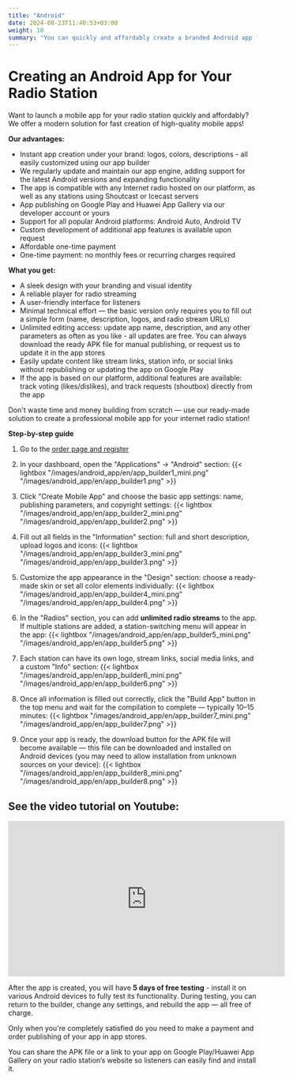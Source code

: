 ```yaml
---
title: "Android"
date: 2024-08-23T11:40:53+03:00
weight: 10
summary: "You can quickly and affordably create a branded Android app for your radio station using our platform, with customizable design, stream integration, and optional publishing to Google Play: no coding required, free updates, and only a one-time payment after testing."
---
```


# Creating an Android App for Your Radio Station
Want to launch a mobile app for your radio station quickly and affordably? We offer a modern solution for fast creation of high-quality mobile apps!

**Our advantages:**
- Instant app creation under your brand: logos, colors, descriptions - all easily customized using our app builder
- We regularly update and maintain our app engine, adding support for the latest Android versions and expanding functionality
- The app is compatible with any Internet radio hosted on our platform, as well as any stations using Shoutcast or Icecast servers
- App publishing on Google Play and Huawei App Gallery via our developer account or yours
- Support for all popular Android platforms: Android Auto, Android TV
- Custom development of additional app features is available upon request
- Affordable one-time payment
- One-time payment: no monthly fees or recurring charges required

**What you get:**
- A sleek design with your branding and visual identity
- A reliable player for radio streaming
- A user-friendly interface for listeners
- Minimal technical effort — the basic version only requires you to fill out a simple form (name, description, logos, and radio stream URLs)
- Unlimited editing access: update app name, description, and any other parameters as often as you like - all updates are free. You can always download the ready APK file for manual publishing, or request us to update it in the app stores
- Easily update content like stream links, station info, or social links without republishing or updating the app on Google Play
- If the app is based on our platform, additional features are available: track voting (likes/dislikes), and track requests (shoutbox) directly from the app

Don't waste time and money building from scratch — use our ready-made solution to create a professional mobile app for your internet radio station!

**Step-by-step guide**
1. Go to the <a href="https://app.streaming.center/login/" target="_blank">order page and register</a>
2. In your dashboard, open the "Applications" -> "Android" section:
    {{< lightbox "/images/android_app/en/app_builder1_mini.png" "/images/android_app/en/app_builder1.png" >}}
3. Click "Create Mobile App" and choose the basic app settings: name, publishing parameters, and copyright settings:
    {{< lightbox "/images/android_app/en/app_builder2_mini.png" "/images/android_app/en/app_builder2.png" >}}

4. Fill out all fields in the "Information" section: full and short description, upload logos and icons:
    {{< lightbox "/images/android_app/en/app_builder3_mini.png" "/images/android_app/en/app_builder3.png" >}}

5. Customize the app appearance in the "Design" section: choose a ready-made skin or set all color elements individually:
    {{< lightbox "/images/android_app/en/app_builder4_mini.png" "/images/android_app/en/app_builder4.png" >}}

6. In the "Radios" section, you can add **unlimited radio streams** to the app. If multiple stations are added, a station-switching menu will appear in the app:
    {{< lightbox "/images/android_app/en/app_builder5_mini.png" "/images/android_app/en/app_builder5.png" >}}

7. Each station can have its own logo, stream links, social media links, and a custom "Info" section:
    {{< lightbox "/images/android_app/en/app_builder6_mini.png" "/images/android_app/en/app_builder6.png" >}}

8. Once all information is filled out correctly, click the "Build App" button in the top menu and wait for the compilation to complete — typically 10–15 minutes:
    {{< lightbox "/images/android_app/en/app_builder7_mini.png" "/images/android_app/en/app_builder7.png" >}}

9. Once your app is ready, the download button for the APK file will become available — this file can be downloaded and installed on Android devices (you may need to allow installation from unknown sources on your device):
    {{< lightbox "/images/android_app/en/app_builder8_mini.png" "/images/android_app/en/app_builder8.png" >}}

## See the video tutorial on Youtube:
<iframe width="560" height="315" src="https://www.youtube.com/embed/4UmvmazxkH4?si=M5TTHY9-_hdFeZos" title="YouTube video player" frameborder="0" allow="accelerometer; autoplay; clipboard-write; encrypted-media; gyroscope; picture-in-picture; web-share" referrerpolicy="strict-origin-when-cross-origin" allowfullscreen></iframe>


After the app is created, you will have **5 days of free testing** - install it on various Android devices to fully test its functionality. During testing, you can return to the builder, change any settings, and rebuild the app — all free of charge.

Only when you're completely satisfied do you need to make a payment and order publishing of your app in app stores.

You can share the APK file or a link to your app on Google Play/Huawei App Gallery on your radio station’s website so listeners can easily find and install it.